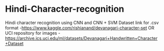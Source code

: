 # Hindi-Character-recognition
Hindi character recognition using CNN and CNN + SVM 
Dataset link for .csv format -https://www.kaggle.com/rishianand/devanagari-character-set
OR 
UCI repository for images - https://archive.ics.uci.edu/ml/datasets/Devanagari+Handwritten+Character+Dataset
